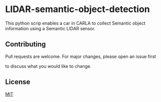 # LIDAR-semantic-object-detection 


This python scrip enables a car in CARLA to collect Semantic object information using a Semantic LIDAR sensor.
  
  
## Contributing 

  

Pull requests are welcome. For major changes, please open an issue first 

to discuss what you would like to change. 
  

## License 

  

[MIT](https://choosealicense.com/licenses/mit/) 

